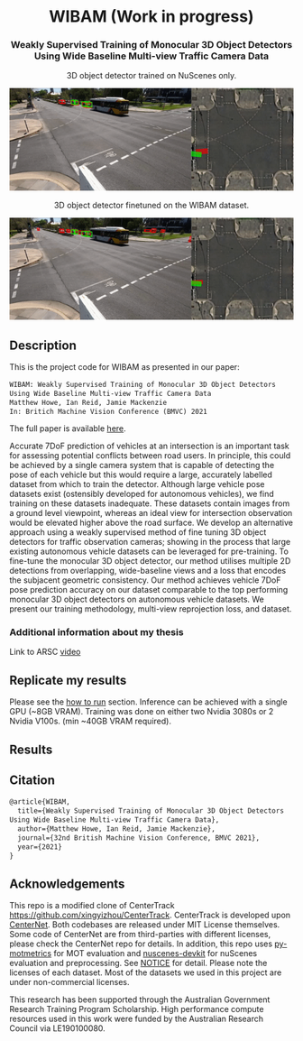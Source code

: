 <div align="center">    

# WIBAM (Work in progress)
### Weakly Supervised Training of Monocular 3D Object Detectors Using Wide Baseline Multi-view Traffic Camera Data
<!-- 
[![Paper]()]()
[![Conference](http://img.shields.io/badge/NeurIPS-2019-4b44ce.svg)](https://papers.nips.cc/book/advances-in-neural-information-processing-systems-31-2018)
 -->
3D object detector trained on NuScenes only.

![3D object detector trained on NuScenes only](examples/baseline.gif)

3D object detector finetuned on the WIBAM dataset.

![3D object detector finetuned on the WIBAM dataset](examples/WIBAM.gif)

</div>

## Description
    
This is the project code for WIBAM as presented in our paper:
```
WIBAM: Weakly Supervised Training of Monocular 3D Object Detectors Using Wide Baseline Multi-view Traffic Camera Data
Matthew Howe, Ian Reid, Jamie Mackenzie
In: Britich Machine Vision Conference (BMVC) 2021
```
The full paper is available [here]().

Accurate 7DoF prediction of vehicles at an intersection is an important task for assessing potential conflicts between road users. In principle, this could be achieved by a single camera system that is capable of detecting the pose of each vehicle but this would require a large, accurately labelled dataset from which to train the detector. Although large vehicle pose datasets exist (ostensibly developed for autonomous vehicles), we find training on these datasets inadequate. These datasets contain images from a ground level viewpoint, whereas an ideal view for intersection observation would be elevated higher above the road surface. 
We develop an alternative approach using a weakly supervised method of fine tuning 3D object detectors for traffic observation cameras; showing in the process that large existing autonomous vehicle datasets can be leveraged for pre-training. 
To fine-tune the monocular 3D object detector, our method utilises multiple 2D detections from overlapping, wide-baseline views and a loss that encodes the subjacent geometric consistency.
Our method achieves vehicle 7DoF pose prediction accuracy on our dataset comparable to the top performing monocular 3D object detectors on autonomous vehicle datasets. We present our training methodology, multi-view reprojection loss, and dataset.

### Additional information about my thesis
Link to ARSC [video]()

## Replicate my results
Please see the [how to run](readme/GETTING_STARTED.md) section.
Inference can be achieved with a single GPU (~8GB VRAM). Training was done on either two Nvidia 3080s or 2 Nvidia V100s. (min ~40GB VRAM required).

## Results

## Citation   
```
@article{WIBAM,
  title={Weakly Supervised Training of Monocular 3D Object Detectors Using Wide Baseline Multi-view Traffic Camera Data},
  author={Matthew Howe, Ian Reid, Jamie Mackenzie},
  journal={32nd British Machine Vision Conference, BMVC 2021},
  year={2021}
}
```   

## Acknowledgements
This repo is a modified clone of CenterTrack https://github.com/xingyizhou/CenterTrack.
CenterTrack is developed upon [CenterNet](https://github.com/xingyizhou/CenterNet). Both codebases are released under MIT License themselves. Some code of CenterNet are from third-parties with different licenses, please check the CenterNet repo for details. In addition, this repo uses [py-motmetrics](https://github.com/cheind/py-motmetrics) for MOT evaluation and [nuscenes-devkit](https://github.com/nutonomy/nuscenes-devkit) for nuScenes evaluation and preprocessing. See [NOTICE](NOTICE) for detail. Please note the licenses of each dataset. Most of the datasets we used in this project are under non-commercial licenses.

This research has been supported through the Australian Government Research Training Program Scholarship. High performance compute resources used in this work were funded by the Australian Research Council via LE190100080.
